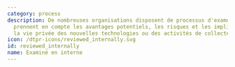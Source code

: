 ```yaml
---
category: process
description: De nombreuses organisations disposent de processus d'examen interne qui
  prennent en compte les avantages potentiels, les risques et les implications pour
  la vie privée des nouvelles technologies ou des activités de collecte de données.
icon: /dtpr-icons/reviewed_internally.svg
id: reviewed_internally
name: Examiné en interne
---
```

